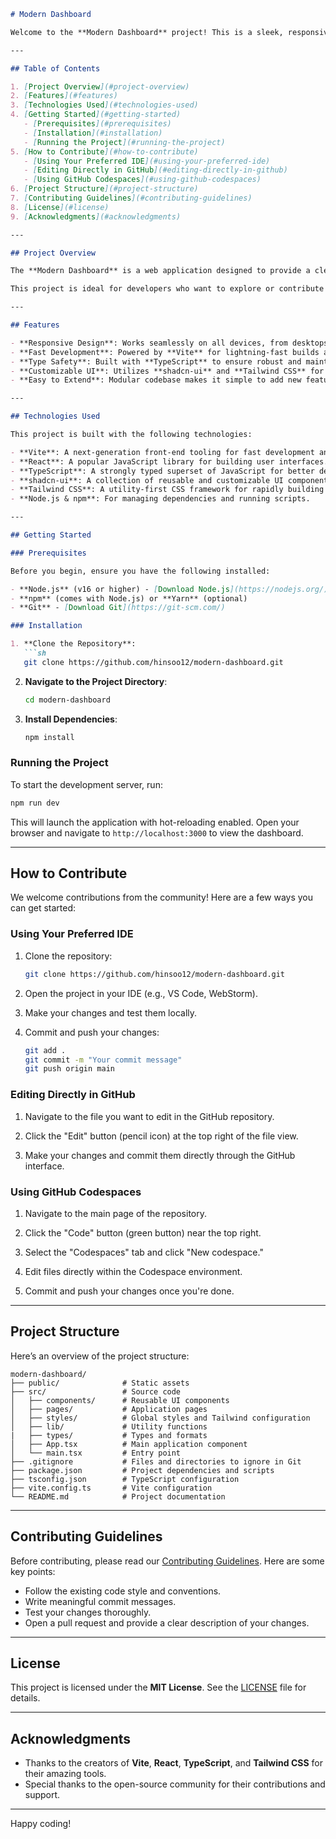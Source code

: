 ```markdown
# Modern Dashboard

Welcome to the **Modern Dashboard** project! This is a sleek, responsive, and highly customizable dashboard built with modern web technologies. Whether you're a developer looking to contribute or a user wanting to understand the project better, this README will guide you through everything you need to know.

---

## Table of Contents

1. [Project Overview](#project-overview)
2. [Features](#features)
3. [Technologies Used](#technologies-used)
4. [Getting Started](#getting-started)
   - [Prerequisites](#prerequisites)
   - [Installation](#installation)
   - [Running the Project](#running-the-project)
5. [How to Contribute](#how-to-contribute)
   - [Using Your Preferred IDE](#using-your-preferred-ide)
   - [Editing Directly in GitHub](#editing-directly-in-github)
   - [Using GitHub Codespaces](#using-github-codespaces)
6. [Project Structure](#project-structure)
7. [Contributing Guidelines](#contributing-guidelines)
8. [License](#license)
9. [Acknowledgments](#acknowledgments)

---

## Project Overview

The **Modern Dashboard** is a web application designed to provide a clean and intuitive interface for managing and visualizing data. It is built with scalability and performance in mind, leveraging modern front-end technologies to ensure a smooth user experience.

This project is ideal for developers who want to explore or contribute to a real-world application using cutting-edge tools like **Vite**, **React**, **TypeScript**, and **Tailwind CSS**.

---

## Features

- **Responsive Design**: Works seamlessly on all devices, from desktops to mobile phones.
- **Fast Development**: Powered by **Vite** for lightning-fast builds and hot module replacement (HMR).
- **Type Safety**: Built with **TypeScript** to ensure robust and maintainable code.
- **Customizable UI**: Utilizes **shadcn-ui** and **Tailwind CSS** for a highly customizable and modern user interface.
- **Easy to Extend**: Modular codebase makes it simple to add new features or components.

---

## Technologies Used

This project is built with the following technologies:

- **Vite**: A next-generation front-end tooling for fast development and optimized builds.
- **React**: A popular JavaScript library for building user interfaces.
- **TypeScript**: A strongly typed superset of JavaScript for better developer productivity and code quality.
- **shadcn-ui**: A collection of reusable and customizable UI components.
- **Tailwind CSS**: A utility-first CSS framework for rapidly building custom designs.
- **Node.js & npm**: For managing dependencies and running scripts.

---

## Getting Started

### Prerequisites

Before you begin, ensure you have the following installed:

- **Node.js** (v16 or higher) - [Download Node.js](https://nodejs.org/)
- **npm** (comes with Node.js) or **Yarn** (optional)
- **Git** - [Download Git](https://git-scm.com/)

### Installation

1. **Clone the Repository**:
   ```sh
   git clone https://github.com/hinsoo12/modern-dashboard.git
   ```

2. **Navigate to the Project Directory**:
   ```sh
   cd modern-dashboard
   ```

3. **Install Dependencies**:
   ```sh
   npm install
   ```

### Running the Project

To start the development server, run:
```sh
npm run dev
```

This will launch the application with hot-reloading enabled. Open your browser and navigate to `http://localhost:3000` to view the dashboard.

---

## How to Contribute

We welcome contributions from the community! Here are a few ways you can get started:

### Using Your Preferred IDE

1. Clone the repository:
   ```sh
   git clone https://github.com/hinsoo12/modern-dashboard.git
   ```

2. Open the project in your IDE (e.g., VS Code, WebStorm).

3. Make your changes and test them locally.

4. Commit and push your changes:
   ```sh
   git add .
   git commit -m "Your commit message"
   git push origin main
   ```

### Editing Directly in GitHub

1. Navigate to the file you want to edit in the GitHub repository.

2. Click the "Edit" button (pencil icon) at the top right of the file view.

3. Make your changes and commit them directly through the GitHub interface.

### Using GitHub Codespaces

1. Navigate to the main page of the repository.

2. Click the "Code" button (green button) near the top right.

3. Select the "Codespaces" tab and click "New codespace."

4. Edit files directly within the Codespace environment.

5. Commit and push your changes once you're done.

---

## Project Structure

Here’s an overview of the project structure:

```
modern-dashboard/
├── public/              # Static assets
├── src/                 # Source code
│   ├── components/      # Reusable UI components
│   ├── pages/           # Application pages
│   ├── styles/          # Global styles and Tailwind configuration
│   ├── lib/             # Utility functions
|   ├── types/           # Types and formats
│   ├── App.tsx          # Main application component
│   └── main.tsx         # Entry point
├── .gitignore           # Files and directories to ignore in Git
├── package.json         # Project dependencies and scripts
├── tsconfig.json        # TypeScript configuration
├── vite.config.ts       # Vite configuration
└── README.md            # Project documentation
```

---

## Contributing Guidelines

Before contributing, please read our [Contributing Guidelines](CONTRIBUTING.md). Here are some key points:

- Follow the existing code style and conventions.
- Write meaningful commit messages.
- Test your changes thoroughly.
- Open a pull request and provide a clear description of your changes.

---

## License

This project is licensed under the **MIT License**. See the [LICENSE](LICENSE) file for details.

---

## Acknowledgments

- Thanks to the creators of **Vite**, **React**, **TypeScript**, and **Tailwind CSS** for their amazing tools.
- Special thanks to the open-source community for their contributions and support.

---

Happy coding!
```